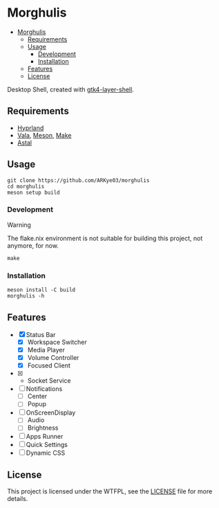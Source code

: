 
# Morghulis
- [Morghulis](#morghulis)
  - [Requirements](#requirements)
  - [Usage](#usage)
    - [Development](#development)
    - [Installation](#installation)
  - [Features](#features)
  - [License](#license)

Desktop Shell, created with [gtk4-layer-shell](https://github.com/wmww/gtk4-layer-shell).

## Requirements

- [Hyprland](https://hyprland.org/)
- [Vala](https://vala.dev/), [Meson](https://mesonbuild.com/), [Make](https://www.gnu.org/software/make/)
- [Astal](https://github.com/Aylur/astal)

## Usage

```shell
git clone https://github.com/ARKye03/morghulis
cd morghulis
meson setup build
```

### Development

> [!WARNING]  
> The flake.nix environment is not suitable for building this project, not anymore, for now.

```shell
make
```

### Installation

```shell
meson install -C build
morghulis -h
```

## Features

- [x] Status Bar
    - [x] Workspace Switcher
    - [x] Media Player
    - [x] Volume Controller
    - [x] Focused Client
- [x] - Socket Service
- [ ] Notifications
    - [ ] Center
    - [ ] Popup
- [ ] OnScreenDisplay
  - [ ] Audio
  - [ ] Brightness
- [ ] Apps Runner
- [ ] Quick Settings
- [ ] Dynamic CSS

## License

This project is licensed under the WTFPL, see the [LICENSE](./LICENSE) file for more details.
